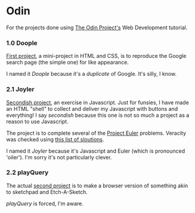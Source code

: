 # Odin
For the projects done using [The Odin Project's](http://www.theodinproject.com/) Web Development tutorial.

### 1.0 Doople
[First project](http://www.theodinproject.com/web-development-101/html-css), a mini-project in HTML and CSS, is to reproduce the Google search page (the simple one) for like appearance.

I named it _Doople_ because it's a *duplicate* of Google. It's silly, I know.

### 2.1 Joyler
[Secondish project](http://www.theodinproject.com/web-development-101/javascript-basics), an exercise in Javascript. Just for funsies, I have made an HTML "shell" to collect and deliver my Javascript with buttons and everything! I say _secondish_ because this one is not so much a project as a reason to use Javascript.

The project is to complete several of the [Project Euler](https://projecteuler.net/about) problems. Veracity was checked using [this list of sloutions](https://code.google.com/p/projecteuler-solutions/wiki/ProjectEulerSolutions).

I named it _Joyler_ because it's Javascript and Euler (which is pronounced 'oiler'). I'm sorry it's not particularly clever.

### 2.2 playQuery
The actual [second project](http://www.theodinproject.com/web-development-101/javascript-and-jquery) is to make a browser version of something akin to sketchpad and Etch-A-Sketch.

_playQuery_ is forced, I'm aware.